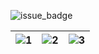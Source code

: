 ![issue_badge](https://img.shields.io/github/contributors/knowNow-Team/client.git)

![1](https://user-images.githubusercontent.com/55980680/123798069-ceb44180-d921-11eb-9956-381583df46d0.png)  |   ![2](https://user-images.githubusercontent.com/55980680/123798077-cfe56e80-d921-11eb-97ce-7ddecd18cd97.png) | ![3](https://user-images.githubusercontent.com/55980680/123798074-cf4cd800-d921-11eb-9c65-eaf9456cff3a.png)
:-------------------------:|:-------------------------:|:-------------------------:
